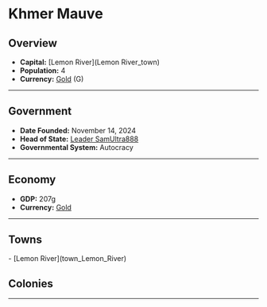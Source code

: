 <!--UNDEDITED FILE, remove this entire line if this file has been edited!-->
# <!--NAME-->Khmer Mauve<!--NAME-->

## Overview

- **Capital:** <!--CAPITAL_LINK-->[Lemon River](Lemon River_town)<!--CAPITAL_LINK-->
- **Population:** <!--POPULATION-->4<!--POPULATION-->
- **Currency:** <!--CURRENCY_LINK-->[Gold](Gold_currency)<!--CURRENCY_LINK--> (<!--CURRENCY_ABV-->G<!--CURRENCY_ABV-->)

---

## Government

- **Date Founded:** <!--FOUNDED-->November 14, 2024<!--FOUNDED-->
- **Head of State:** <!--LEADER_TITLE_LINK-->[Leader SamUltra888](SamUltra888_user)<!--LEADER_TITLE_LINK-->
- **Governmental System:** <!--GOVERNMENT-->Autocracy<!--GOVERNMENT-->

---

## Economy

- **GDP:** <!--GDP-->207g<!--GDP-->
- **Currency:** <!--CURRENCY_LINK-->[Gold](Gold_currency)<!--CURRENCY_LINK-->

---

## Towns

<!--TOWNS-->- [Lemon River](town_Lemon_River)<!--TOWNS-->

## Colonies

<!--COLONIES--><!--COLONIES-->

---